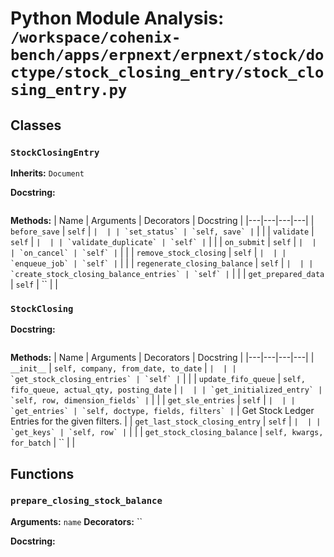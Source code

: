 # Python Module Analysis: `/workspace/cohenix-bench/apps/erpnext/erpnext/stock/doctype/stock_closing_entry/stock_closing_entry.py`

## Classes

### `StockClosingEntry`
**Inherits:** `Document`


**Docstring:**
```

```

**Methods:**
| Name | Arguments | Decorators | Docstring |
|---|---|---|---|
| `before_save` | `self` | `` |  |
| `set_status` | `self, save` | `` |  |
| `validate` | `self` | `` |  |
| `validate_duplicate` | `self` | `` |  |
| `on_submit` | `self` | `` |  |
| `on_cancel` | `self` | `` |  |
| `remove_stock_closing` | `self` | `` |  |
| `enqueue_job` | `self` | `` |  |
| `regenerate_closing_balance` | `self` | `` |  |
| `create_stock_closing_balance_entries` | `self` | `` |  |
| `get_prepared_data` | `self` | `` |  |


### `StockClosing`


**Docstring:**
```

```

**Methods:**
| Name | Arguments | Decorators | Docstring |
|---|---|---|---|
| `__init__` | `self, company, from_date, to_date` | `` |  |
| `get_stock_closing_entries` | `self` | `` |  |
| `update_fifo_queue` | `self, fifo_queue, actual_qty, posting_date` | `` |  |
| `get_initialized_entry` | `self, row, dimension_fields` | `` |  |
| `get_sle_entries` | `self` | `` |  |
| `get_entries` | `self, doctype, fields, filters` | `` | Get Stock Ledger Entries for the given filters. |
| `get_last_stock_closing_entry` | `self` | `` |  |
| `get_keys` | `self, row` | `` |  |
| `get_stock_closing_balance` | `self, kwargs, for_batch` | `` |  |





## Functions

### `prepare_closing_stock_balance`
**Arguments:** `name`
**Decorators:** ``

**Docstring:**
```

```

